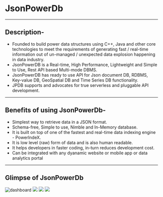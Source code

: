 #                                JsonPowerDb
- - - -
## Description-
* Founded to build power data structures using C++, Java and other core technologies to meet the requirements of 
generating fast / real-time information out of un-managed / unexpected data explosion happening in data industry.
* JsonPowerDB is a Real-time, High Performance, Lightweight and Simple to Use, Rest API based Multi-mode DBMS. 
* JsonPowerDB has ready to use API for Json document DB, RDBMS, Key-value DB, GeoSpatial DB and Time Series DB functionality. 
* JPDB supports and advocates for true serverless and pluggable API development.
- - - -
## Benefits of using JsonPowerDb-
* Simplest way to retrieve data in a JSON format.
* Schema-free, Simple to use, Nimble and In-Memory database.
* It is built on top of one of the fastest and real-time data indexing engine - PowerIndeX.
* It is low level (raw) form of data and is also human readable.
* It helps developers in faster coding, in-turn reduces development cost.
* Can be integrated with any dyanamic website or mobile app or data analytics portal
- - - -
## Glimpse of JsonPowerDb
![dashboard](https://login2explore.com/img/l2x/jbdb_dashboard.png)
![](https://login2explore.com/img/l2x/jpdb_insert.png)
![](https://login2explore.com/img/l2x/jpdb_nosql.png)
![](https://login2explore.com/img/l2x/jpdb_visualize.png)
